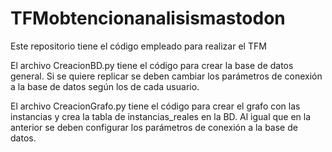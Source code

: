# TFMobtencionanalisismastodon
Este repositorio tiene el código empleado para realizar el TFM

El archivo CreacionBD.py tiene el código para crear la base de datos general. Si se quiere replicar se deben cambiar los parámetros de conexión a la base de datos según los de cada usuario.

El archivo CreacionGrafo.py tiene el código para crear el grafo con las instancias y crea la tabla de instancias_reales en la BD. Al igual que en la anterior se deben configurar los parámetros de conexión a la base de datos.
